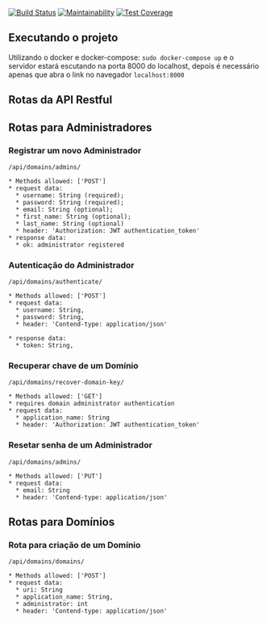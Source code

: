 [![Build Status](https://travis-ci.org/CodeCollegeGroup/django-rest-denunciation.svg?branch=master)](https://travis-ci.org/CodeCollegeGroup/django-rest-denunciation)
[![Maintainability](https://api.codeclimate.com/v1/badges/326580a7635149dc314b/maintainability)](https://codeclimate.com/github/CodeCollegeGroup/django-rest-denunciation/maintainability)
[![Test Coverage](https://api.codeclimate.com/v1/badges/326580a7635149dc314b/test_coverage)](https://codeclimate.com/github/CodeCollegeGroup/django-rest-denunciation/test_coverage)

## Executando o projeto
Utilizando o docker e docker-compose:
`sudo docker-compose up`
e o servidor estará escutando na porta 8000 do localhost, depois é necessário apenas que abra o link no navegador `localhost:8000`

## Rotas da API Restful

## Rotas para Administradores

### Registrar um novo Administrador
  ```
  /api/domains/admins/

  * Methods allowed: ['POST']
  * request data:
    * username: String (required);
    * password: String (required);
    * email: String (optional);
    * first_name: String (optional);
    * last_name: String (optional)
    * header: 'Authorization: JWT authentication_token'
  * response data:
    * ok: administrator registered
  ```

### Autenticação do Administrador
```
/api/domains/authenticate/

* Methods allowed: ['POST']
* request data:
  * username: String,
  * password: String,
  * header: 'Contend-type: application/json'

* response data:
  * token: String,
```

### Recuperar chave de um Domínio
  ```
  /api/domains/recover-domain-key/

  * Methods allowed: ['GET']
  * requires domain administrator authentication
  * request data:
    * application_name: String
    * header: 'Authorization: JWT authentication_token'
  ```

### Resetar senha de um Administrador
  ```
  /api/domains/admins/

  * Methods allowed: ['PUT']
  * request data:
    * email: String
    * header: 'Contend-type: application/json'
  ```

## Rotas para Domínios

### Rota para criação de um Domínio
  ```
  /api/domains/domains/

  * Methods allowed: ['POST']
  * request data:
    * uri: String
    * application_name: String,
    * administrator: int
    * header: 'Contend-type: application/json'
  ```
